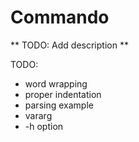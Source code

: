 # Commando

** TODO: Add description **

TODO:
* word wrapping
* proper indentation
* parsing example
* vararg
* -h option
